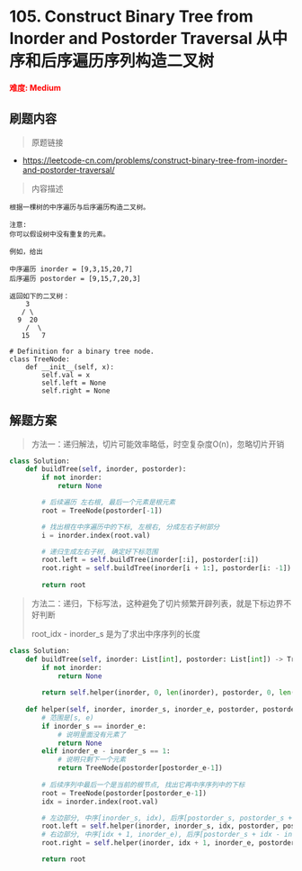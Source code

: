 # 105. Construct Binary Tree from Inorder and Postorder Traversal 从中序和后序遍历序列构造二叉树

**<font color=red>难度: Medium</font>**

## 刷题内容

> 原题链接

* https://leetcode-cn.com/problems/construct-binary-tree-from-inorder-and-postorder-traversal/

> 内容描述

```
根据一棵树的中序遍历与后序遍历构造二叉树。

注意:
你可以假设树中没有重复的元素。

例如，给出

中序遍历 inorder = [9,3,15,20,7]
后序遍历 postorder = [9,15,7,20,3]

返回如下的二叉树：
    3
   / \
  9  20
    /  \
   15   7

# Definition for a binary tree node.
class TreeNode:
    def __init__(self, x):
        self.val = x
        self.left = None
        self.right = None
```

## 解题方案

> 方法一：递归解法，切片可能效率略低，时空复杂度O(n)，忽略切片开销
>

```python
class Solution:
    def buildTree(self, inorder, postorder):
        if not inorder:
            return None

        # 后续遍历 左右根, 最后一个元素是根元素
        root = TreeNode(postorder[-1])

        # 找出根在中序遍历中的下标, 左根右, 分成左右子树部分
        i = inorder.index(root.val)

        # 递归生成左右子树, 确定好下标范围
        root.left = self.buildTree(inorder[:i], postorder[:i])
        root.right = self.buildTree(inorder[i + 1:], postorder[i: -1])
        
        return root
```



> 方法二：递归，下标写法，这种避免了切片频繁开辟列表，就是下标边界不好判断
>
> root_idx - inorder_s 是为了求出中序序列的长度

```python
class Solution:
    def buildTree(self, inorder: List[int], postorder: List[int]) -> TreeNode:
        if not inorder:
            return None
        
        return self.helper(inorder, 0, len(inorder), postorder, 0, len(postorder))
    
    def helper(self, inorder, inorder_s, inorder_e, postorder, postorder_s, postorder_e) -> TreeNode:
        # 范围是[s, e)
        if inorder_s == inorder_e:
            # 说明里面没有元素了
            return None
        elif inorder_e - inorder_s == 1:
            # 说明只剩下一个元素
            return TreeNode(postorder[postorder_e-1])
        
        # 后续序列中最后一个是当前的根节点, 找出它再中序序列中的下标
        root = TreeNode(postorder[postorder_e-1])
        idx = inorder.index(root.val)

        # 左边部分, 中序[inorder_s, idx), 后序[postorder_s, postorder_s + idx - inorder_s)
        root.left = self.helper(inorder, inorder_s, idx, postorder, postorder_s, postorder_s + idx - inorder_s)
        # 右边部分, 中序[idx + 1, inorder_e), 后序[postorder_s + idx - inorder_s, postorder_s - 1)
        root.right = self.helper(inorder, idx + 1, inorder_e, postorder, postorder_s + idx - inorder_s, postorder_e - 1)

        return root
```

